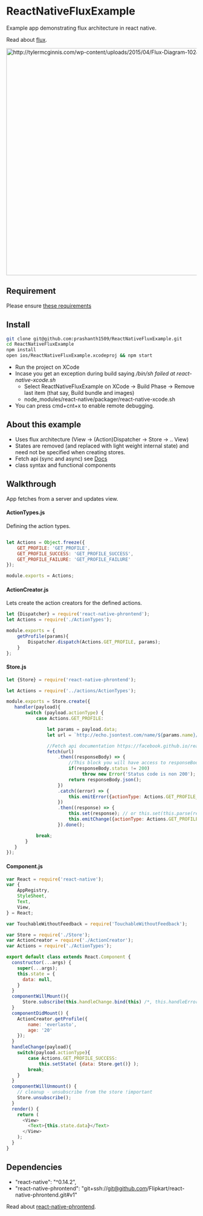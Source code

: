 # ReactNativeFluxExample
Example app demonstrating flux architecture in react native.

Read about [flux](https://facebook.github.io/flux).

<img src="http://tylermcginnis.com/wp-content/uploads/2015/04/Flux-Diagram-1024x853.png" width="600" alt="http://tylermcginnis.com/wp-content/uploads/2015/04/Flux-Diagram-1024x853.png">

## Requirement
Please ensure [these requirements](http://facebook.github.io/react-native/docs/getting-started.html#requirements)

## Install 

```sh
git clone git@github.com:prashanth1509/ReactNativeFluxExample.git
cd ReactNativeFluxExample
npm install
open ios/ReactNativeFluxExample.xcodeproj && npm start
```

* Run the project on XCode
* Incase you get an exception during build saying */bin/sh failed at react-native-xcode.sh*
  * Select ReactNativeFluxExample on XCode -> Build Phase -> Remove last item (that say, Build bundle and images)
  * node_modules/react-native/packager/react-native-xcode.sh
* You can press cmd+cnt+x to enable remote debugging.

## About this example
* Uses flux architecture (View -> (Action)Dispatcher -> Store -> .. View)
* States are removed (and replaced with light weight internal state) and need not be specified when creating stores. 
* Fetch api (sync and async) see [Docs](https://facebook.github.io/react-native/docs/network.html)
* class syntax and functional components

## Walkthrough

App fetches from a server and updates view.

#### ActionTypes.js
Defining the action types.
```js

let Actions = Object.freeze({
    GET_PROFILE: 'GET_PROFILE',
    GET_PROFILE_SUCCESS: 'GET_PROFILE_SUCCESS',
    GET_PROFILE_FAILURE: 'GET_PROFILE_FAILURE'
});

module.exports = Actions;
```

#### ActionCreator.js
Lets create the action creators for the defined actions.
```js
let {Dispatcher} = require('react-native-phrontend');
let Actions = require('./ActionTypes');

module.exports = {
    getProfile(params){
        Dispatcher.dispatch(Actions.GET_PROFILE, params);
    }
};
```

#### Store.js
```js
let {Store} = require('react-native-phrontend');

let Actions = require('../actions/ActionTypes');

module.exports = Store.create({
   handler(payload){
       switch (payload.actionType) {
           case Actions.GET_PROFILE:

               let params = payload.data;
               let url = `http://echo.jsontest.com/name/${params.name}/age/${params.age}`;

               //Fetch api documentation https://facebook.github.io/react-native/docs/network.html
               fetch(url)
                   .then((responseBody) => {
                       //This block you will have access to responseBody, headers, statusCode
                       if(responseBody.status != 200)
                            throw new Error('Status code is non 200');
                       return responseBody.json();
                   })
                   .catch((error) => {
                       this.emitError({actionType: Actions.GET_PROFILE_FAILURE, error: error});
                   })
                   .then((response) => {
                       this.set(response); // or this.set(this.parse(response)) to perform validation.
                       this.emitChange({actionType: Actions.GET_PROFILE_SUCCESS});
                   }).done();

           break;
       }
   }
});
```

#### Component.js

```js
var React = require('react-native');
var {
    AppRegistry,
    StyleSheet,
    Text,
    View,
} = React;

var TouchableWithoutFeedback = require('TouchableWithoutFeedback');

var Store = require('./Store');
var ActionCreator = require('./ActionCreator');
var Actions = require('./ActionTypes');

export default class extends React.Component {
  constructor(...args) {
    super(...args);
    this.state = {
      data: null,
    }
  }
  componentWillMount(){
      Store.subscribe(this.handleChange.bind(this) /*, this.handleError (optional) */);
  }
  componentDidMount() {
    ActionCreator.getProfile({
        name: 'everlasto',
        age: '20'
    });
  }
  handleChange(payload){
    switch(payload.actionType){
        case Actions.GET_PROFILE_SUCCESS:
            this.setState( {data: Store.get()} );
        break;
    }
  }
  componentWillUnmount() {
    // cleanup - unsubscribe from the store !important
    Store.unsubscribe();
  }
  render() {
    return (
      <View>
        <Text>{this.state.data}</Text>
      </View>
    ); 
  }
}
```


## Dependencies
* "react-native": "^0.14.2",
* "react-native-phrontend": "git+ssh://git@github.com/Flipkart/react-native-phrontend.git#v1"

Read about [react-native-phrontend](https://github.com/Flipkart/react-native-phrontend).
